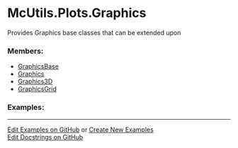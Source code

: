 # <a id="McUtils.Plots.Graphics">McUtils.Plots.Graphics</a>
    
Provides Graphics base classes that can be extended upon

### Members:

  - [GraphicsBase](Graphics/GraphicsBase.md)
  - [Graphics](Graphics/Graphics.md)
  - [Graphics3D](Graphics/Graphics3D.md)
  - [GraphicsGrid](Graphics/GraphicsGrid.md)

### Examples:



___

[Edit Examples on GitHub](https://github.com/McCoyGroup/References/edit/gh-pages/Documentation/examples/McUtils/Plots/Graphics.md) or 
[Create New Examples](https://github.com/McCoyGroup/References/new/gh-pages/?filename=Documentation/examples/McUtils/Plots/Graphics.md) <br/>
[Edit Docstrings on GitHub](https://github.com/McCoyGroup/McUtils/edit/master/Plots/Graphics/__init__.py?message=Update%20Docs)